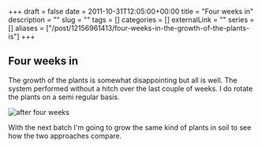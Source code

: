 +++ 
draft = false
date = 2011-10-31T12:05:00+00:00
title = "Four weeks in"
description = ""
slug = "" 
tags = []
categories = []
externalLink = ""
series = []
aliases = ["/post/12156961413/four-weeks-in-the-growth-of-the-plants-is"]
+++

Four weeks in
-------------

The growth of the plants is somewhat disappointing but all is well. The
system performed without a hitch over the last couple of weeks. I do
rotate the plants on a semi regular basis.

![after four weeks](/four-weeks-in.jpg)

With the next batch I'm going to grow the same kind of plants in soil to
see how the two approaches compare.

